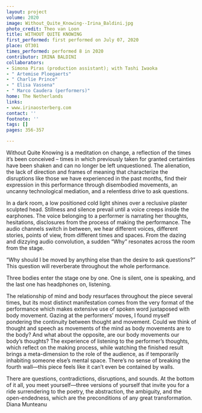```yaml
---
layout: project
volume: 2020
image: Without_Quite_Knowing--Irina_Baldini.jpg
photo_credit: Theo van Loon
title: WITHOUT QUITE KNOWING
first_performed: first performed on July 07, 2020
place: OT301
times_performed: performed 8 in 2020
contributor: IRINA BALDINI
collaborators:
- Simona Piras (production assistant); with Tashi Iwaoka
- " Artemise Ploegaerts"
- " Charlie Prince"
- " Elisa Vassena"
- " Marco Caudera (performers)"
home: The Netherlands
links:
- www.irinaosterberg.com
contact: ''
footnote: ''
tags: []
pages: 356-357

---
```


Without Quite Knowing is a meditation on change, a reflection of the times it’s been conceived – times in which previously taken for granted certainties have been shaken and can no longer be left unquestioned. The alienation, the lack of direction and frames of meaning that characterize the disruptions like those we have experienced in the past months, find their expression in this performance through disembodied movements, an uncanny technological mediation, and a relentless drive to ask questions.

In a dark room, a low positioned cold light shines over a reclusive plaster sculpted head. Stillness and silence prevail until a voice creeps inside the earphones. The voice belonging to a performer is narrating her thoughts, hesitations, disclosures from the process of making the performance. The audio channels switch in between, we hear different voices, different stories, points of view, from different times and spaces. From the dazing and dizzying audio convolution, a sudden “Why” resonates across the room from the stage. 

“Why should I be moved by anything else than the desire to ask questions?” This question will reverberate throughout the whole performance. 

Three bodies enter the stage one by one. One is silent, one is speaking, and the last one has headphones on, listening.

The relationship of mind and body resurfaces throughout the piece several times, but its most distinct manifestation comes from the very format of the performance which makes extensive use of spoken word juxtaposed with body movement. Gazing at the performers’ moves, I found myself pondering the continuity between thought and movement. Could we think of thought and speech as movements of the mind as body movements are to the body? And what about the opposite, are our body movements our body’s thoughts?
The experience of listening to the performer’s thoughts, which reflect on the making process, while watching the finished result brings a meta-dimension to the role of the audience, as if temporarily inhabiting someone else’s mental space. There’s no sense of breaking the fourth wall—this piece feels like it can’t even be contained by walls.

There are questions, contradictions, disruptions, and sounds. At the bottom of it all, you meet yourself—three versions of yourself that invite you for a ride surrendering to the poetry, the abstraction, the ambiguity, and the open-endedness, which are the preconditions of any great transformation.  Diana Munteanu

